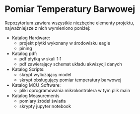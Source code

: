 # Pomiar Temperatury Barwowej
Repozytorium zawiera wszystkie niezbędne elementy projektu, najważniejsze z nich wymieniono poniżej:
- Katalog Hardware:
	- projekt płytki wykonany w środowisku eagle 
	- pining 
- Katalog pdf:
	- pdf płytką w skali 1:1  
	- pdf zawierający schemat układu akwizycji danych
- Katalog Scripts: 
	- skrypt wyliczający model
	- skrypt obsługujący pomiar temperatury barwowej
- Katalog MCU_Software:
	- pliki oprogramowania mikrokontrolera w tym plik main 
- Katalog Measurements 
	- pomiary źródeł światła
	- skrypty jupyter notebook





